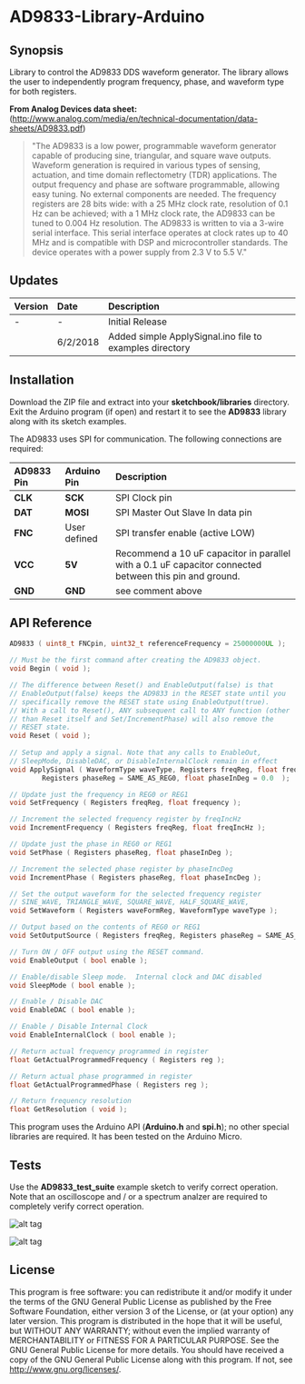 # AD9833-Library-Arduino

## Synopsis
Library to control the AD9833 DDS waveform generator. The library allows the user to independently program frequency, phase, and waveform type for both registers.

**From Analog Devices data sheet:** (http://www.analog.com/media/en/technical-documentation/data-sheets/AD9833.pdf)
>"The AD9833 is a low power, programmable waveform generator capable of producing sine, triangular, and square wave outputs. Waveform generation is required in various types of sensing, actuation, and time domain reflectometry (TDR) applications. The output frequency and phase are software programmable, allowing easy tuning. No external components are needed. The frequency registers are 28 bits wide: with a 25 MHz clock rate, resolution of 0.1 Hz can be achieved; with a 1 MHz clock rate, the AD9833 can be tuned to 0.004 Hz resolution. The AD9833 is written to via a 3-wire serial interface. This serial interface operates at clock rates up to 40 MHz and is compatible with DSP and microcontroller standards. The device operates with a power supply from 2.3 V to 5.5 V."

## Updates

| Version | Date | Description |
| :--------- | :---------- | :---------------------------------------- |
| - | - | Initial Release |
|   | 6/2/2018 |  Added simple ApplySignal.ino file to examples directory               |


## Installation

Download the ZIP file and extract into your **sketchbook/libraries** directory. Exit the Arduino program (if open) and restart it to see the **AD9833** library along with its sketch examples.

The AD9833 uses SPI for communication. The following connections are required:

| AD9833 Pin | Arduino Pin | Description |
| :--------- | :---------- | :---------------------------------------- |
| **CLK** | **SCK** | SPI Clock pin |
| **DAT** | **MOSI** | SPI Master Out Slave In data pin |
| **FNC** | User defined | SPI transfer enable (active LOW) |
| **VCC** | **5V** | Recommend a 10 uF capacitor in parallel with a 0.1 uF capacitor connected between this pin and ground.|
| **GND** | **GND** | see comment above |

## API Reference
```C++
AD9833 ( uint8_t FNCpin, uint32_t referenceFrequency = 25000000UL );

// Must be the first command after creating the AD9833 object.
void Begin ( void );

// The difference between Reset() and EnableOutput(false) is that
// EnableOutput(false) keeps the AD9833 in the RESET state until you
// specifically remove the RESET state using EnableOutput(true).
// With a call to Reset(), ANY subsequent call to ANY function (other
// than Reset itself and Set/IncrementPhase) will also remove the
// RESET state.
void Reset ( void );
	
// Setup and apply a signal. Note that any calls to EnableOut,
// SleepMode, DisableDAC, or DisableInternalClock remain in effect
void ApplySignal ( WaveformType waveType, Registers freqReg, float frequencyInHz,
		Registers phaseReg = SAME_AS_REG0, float phaseInDeg = 0.0  );

// Update just the frequency in REG0 or REG1
void SetFrequency ( Registers freqReg, float frequency );

// Increment the selected frequency register by freqIncHz
void IncrementFrequency ( Registers freqReg, float freqIncHz );

// Update just the phase in REG0 or REG1
void SetPhase ( Registers phaseReg, float phaseInDeg );

// Increment the selected phase register by phaseIncDeg
void IncrementPhase ( Registers phaseReg, float phaseIncDeg );

// Set the output waveform for the selected frequency register
// SINE_WAVE, TRIANGLE_WAVE, SQUARE_WAVE, HALF_SQUARE_WAVE,
void SetWaveform ( Registers waveFormReg, WaveformType waveType );

// Output based on the contents of REG0 or REG1
void SetOutputSource ( Registers freqReg, Registers phaseReg = SAME_AS_REG0 );

// Turn ON / OFF output using the RESET command.
void EnableOutput ( bool enable );

// Enable/disable Sleep mode.  Internal clock and DAC disabled
void SleepMode ( bool enable );

// Enable / Disable DAC
void EnableDAC ( bool enable );

// Enable / Disable Internal Clock
void EnableInternalClock ( bool enable );

// Return actual frequency programmed in register 
float GetActualProgrammedFrequency ( Registers reg );

// Return actual phase programmed in register
float GetActualProgrammedPhase ( Registers reg );

// Return frequency resolution 
float GetResolution ( void );
```
This program uses the Arduino API (**Arduino.h** and **spi.h**); no other special libraries are required. It has been tested on the Arduino Micro.

## Tests

Use the **AD9833_test_suite** example sketch to verify correct operation. Note that an oscilloscope and / or a spectrum analzer are required to completely verify correct operation.

![alt tag](https://cloud.githubusercontent.com/assets/3778024/20465143/4108022e-af1c-11e6-96e9-26b73d52e730.png)

![alt tag](https://cloud.githubusercontent.com/assets/3778024/20465125/011e6694-af1c-11e6-8f17-655415a0de87.png)

## License

This program is free software: you can redistribute it and/or modify it under the terms of the GNU General Public License as published by the Free Software Foundation, either version 3 of the License, or (at your option) any later version. This program is distributed in the hope that it will be useful, but WITHOUT ANY WARRANTY; without even the implied warranty of MERCHANTABILITY or FITNESS FOR A PARTICULAR PURPOSE. See the GNU General Public License for more details. You should have received a copy of the GNU General Public License along with this program. If not, see http://www.gnu.org/licenses/.
